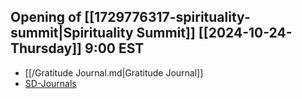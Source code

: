 ## Opening of [[1729776317-spirituality-summit|Spirituality Summit]] [[2024-10-24-Thursday]] 9:00 EST

- [[/Gratitude Journal.md|Gratitude Journal]]
- [SD-Journals](SD-Journals)


